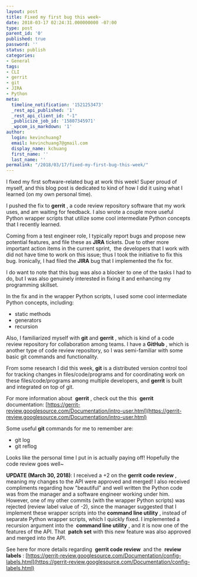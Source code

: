 ```yaml
---
layout: post
title: Fixed my first bug this week~
date: 2018-03-17 02:24:31.000000000 -07:00
type: post
parent_id: '0'
published: true
password: ''
status: publish
categories:
- General
tags:
- CLI
- gerrit
- git
- JIRA
- Python
meta:
  timeline_notification: '1521253473'
  _rest_api_published: '1'
  _rest_api_client_id: "-1"
  _publicize_job_id: '15807345971'
  _wpcom_is_markdown: '1'
author:
  login: kevinchuang7
  email: kevinchuang7@gmail.com
  display_name: kchuang
  first_name: ''
  last_name: ''
permalink: "/2018/03/17/fixed-my-first-bug-this-week/"
---
```

I fixed my first software-related bug at work this week! Super proud of myself, and this blog post is dedicated to kind of how I did it using what I learned (on my own personal time).

I pushed the fix to **gerrit** , a code review repository software that my work uses, and am waiting for feedback. I also wrote a couple more useful Python wrapper scripts that utilize some cool intermediate Python concepts that I recently learned.

Coming from a test engineer role, I typically report bugs and propose new potential features, and file these as **JIRA** tickets. Due to other more important action items in the current sprint,&nbsp; the developers that I work with did not have time to work on this issue; thus I took the initiative to fix this bug. Ironically, I had filed the **JIRA** bug that I implemented the fix for.

I do want to note that this bug was also a blocker to one of the tasks I had to do, but I was also genuinely interested in fixing it and enhancing my programming skillset.

In the fix and in the wrapper Python scripts, I used some cool intermediate Python concepts, including:

- static methods
- generators
- recursion

Also, I familiarized myself with **git** and **gerrit** , which is kind of a code review repository for collaboration among teams. I have a **GitHub** , which is another type of code review repository, so I was semi-familiar with some basic git commands and functionality.

From some research I did this week, **git** is a distributed version control tool for tracking changes in files/code/programs and for coordinating work on these files/code/programs among multiple developers, and **gerrit** is built and integrated on top of git.

For more information about&nbsp; **gerrit** , check out the this&nbsp; **gerrit** documentation:&nbsp;[https://gerrit-review.googlesource.com/Documentation/intro-user.html](https://gerrit-review.googlesource.com/Documentation/intro-user.html)

Some useful **git** commands for me to remember are:

- git log
- git reflog

Looks like the personal time I put in is actually paying off! Hopefully the code review goes well~

**UPDATE (March 30, 2018)**: I received a +2 on the **gerrit**  **code review** , meaning my changes to the API were approved and merged! I also received compliments regarding how "beautiful" and well written the Python code was from the manager and a software engineer working under him. However, one of my other commits (with the wrapper Python scripts) was rejected (review label value of -2), since the manager suggested that I implement these wrapper scripts into the **command line utility** , instead of separate Python wrapper scripts, which I quickly fixed. I implemented a recursion argument into the&nbsp; **command line utility** , and it is now one of the features of the API. That&nbsp; **patch set** with this new feature was also approved and merged into the API.

See here for more details regarding&nbsp; **gerrit code review&nbsp;** and the&nbsp; **review labels** :&nbsp;[https://gerrit-review.googlesource.com/Documentation/config-labels.html](https://gerrit-review.googlesource.com/Documentation/config-labels.html)

&nbsp;

